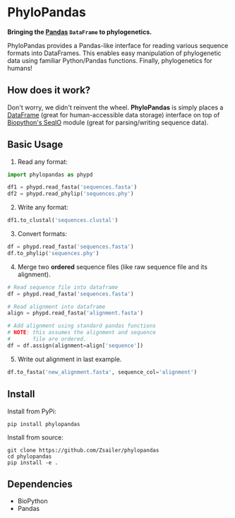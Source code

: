 # PhyloPandas # 

**Bringing the [Pandas](https://github.com/pandas-dev/pandas) `DataFrame` to phylogenetics.**

PhyloPandas provides a Pandas-like interface for reading various sequence formats into DataFrames. This enables easy manipulation of phylogenetic data using familiar Python/Pandas functions. Finally, phylogenetics for humans!

## How does it work?

Don't worry, we didn't reinvent the wheel. **PhyloPandas** is simply places a [DataFrame](https://github.com/pandas-dev/pandas) 
(great for human-accessible data storage) interface on top of [Biopython's SeqIO](https://github.com/biopython/biopython) module  (great for parsing/writing sequence data). 


## Basic Usage

1. Read any format:
```python
import phylopandas as phypd

df1 = phypd.read_fasta('sequences.fasta')
df2 = phypd.read_phylip('sequences.phy')
```
2. Write any format:
```python
df1.to_clustal('sequences.clustal')
```
3. Convert formats:
```python
df = phypd.read_fasta('sequences.fasta')
df.to_phylip('sequences.phy')
```
4. Merge two **ordered** sequence files (like raw sequence file and its alignment).
```python
# Read sequence file into dataframe
df = phypd.read_fasta('sequences.fasta')

# Read alignment into dataframe
align = phypd.read_fasta('alignment.fasta')

# Add alignment using standard pandas functions
# NOTE: this assumes the alignment and sequence
#       file are ordered.
df = df.assign(alignment=align['sequence'])
```
5. Write out alignment in last example.
```python
df.to_fasta('new_alignment.fasta', sequence_col='alignment')
``` 

## Install

Install from PyPi:

```
pip install phylopandas
```

Install from source:

```
git clone https://github.com/Zsailer/phylopandas
cd phylopandas
pip install -e .
```

## Dependencies

* BioPython
* Pandas
